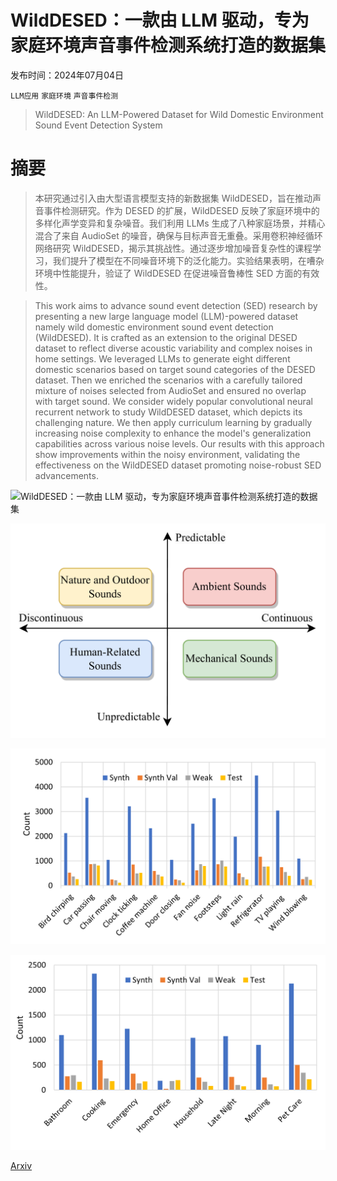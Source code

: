 # WildDESED：一款由 LLM 驱动，专为家庭环境声音事件检测系统打造的数据集

发布时间：2024年07月04日

`LLM应用` `家庭环境` `声音事件检测`

> WildDESED: An LLM-Powered Dataset for Wild Domestic Environment Sound Event Detection System

# 摘要

> 本研究通过引入由大型语言模型支持的新数据集 WildDESED，旨在推动声音事件检测研究。作为 DESED 的扩展，WildDESED 反映了家庭环境中的多样化声学变异和复杂噪音。我们利用 LLMs 生成了八种家庭场景，并精心混合了来自 AudioSet 的噪音，确保与目标声音无重叠。采用卷积神经循环网络研究 WildDESED，揭示其挑战性。通过逐步增加噪音复杂性的课程学习，我们提升了模型在不同噪音环境下的泛化能力。实验结果表明，在嘈杂环境中性能提升，验证了 WildDESED 在促进噪音鲁棒性 SED 方面的有效性。

> This work aims to advance sound event detection (SED) research by presenting a new large language model (LLM)-powered dataset namely wild domestic environment sound event detection (WildDESED). It is crafted as an extension to the original DESED dataset to reflect diverse acoustic variability and complex noises in home settings. We leveraged LLMs to generate eight different domestic scenarios based on target sound categories of the DESED dataset. Then we enriched the scenarios with a carefully tailored mixture of noises selected from AudioSet and ensured no overlap with target sound. We consider widely popular convolutional neural recurrent network to study WildDESED dataset, which depicts its challenging nature. We then apply curriculum learning by gradually increasing noise complexity to enhance the model's generalization capabilities across various noise levels. Our results with this approach show improvements within the noisy environment, validating the effectiveness on the WildDESED dataset promoting noise-robust SED advancements.

![WildDESED：一款由 LLM 驱动，专为家庭环境声音事件检测系统打造的数据集](../../../paper_images/2407.03656/x1.png)

![WildDESED：一款由 LLM 驱动，专为家庭环境声音事件检测系统打造的数据集](../../../paper_images/2407.03656/x2.png)

![WildDESED：一款由 LLM 驱动，专为家庭环境声音事件检测系统打造的数据集](../../../paper_images/2407.03656/Different_Noise_Chart_1.png)

![WildDESED：一款由 LLM 驱动，专为家庭环境声音事件检测系统打造的数据集](../../../paper_images/2407.03656/Scenrios_chart.png)

[Arxiv](https://arxiv.org/abs/2407.03656)